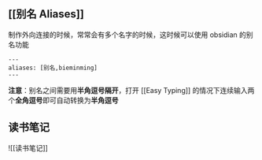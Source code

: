 
## [[别名 Aliases]]
制作外向连接的时候，常常会有多个名字的时候，这时候可以使用 obsidian 的别名功能
```
---
aliases: [别名,bieminming]
---
```
**注意**：别名之间需要用**半角逗号隔开**，打开 [[Easy Typing]] 的情况下连续输入两个**全角逗号**即可自动转换为**半角逗号**

## 读书笔记
![[读书笔记]] 